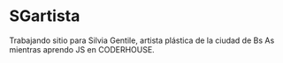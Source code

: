 # SGartista

Trabajando sitio para Silvia Gentile, artista plástica de la ciudad de Bs As mientras aprendo JS en CODERHOUSE.

